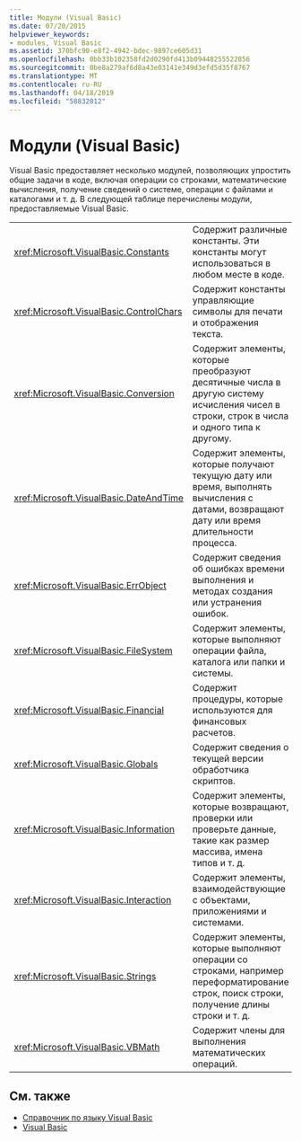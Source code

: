 ```yaml
---
title: Модули (Visual Basic)
ms.date: 07/20/2015
helpviewer_keywords:
- modules, Visual Basic
ms.assetid: 370bfc90-e8f2-4942-bdec-9897ce605d31
ms.openlocfilehash: 0bb33b102358fd2d0290fd413b09448255522856
ms.sourcegitcommit: 0be8a279af6d8a43e03141e349d3efd5d35f8767
ms.translationtype: MT
ms.contentlocale: ru-RU
ms.lasthandoff: 04/18/2019
ms.locfileid: "58832012"
---
```

# <a name="modules-visual-basic"></a>Модули (Visual Basic)
Visual Basic предоставляет несколько модулей, позволяющих упростить общие задачи в коде, включая операции со строками, математические вычисления, получение сведений о системе, операции с файлами и каталогами и т. д. В следующей таблице перечислены модули, предоставляемые Visual Basic.  
  
|||  
|---|---|  
|<xref:Microsoft.VisualBasic.Constants>|Содержит различные константы. Эти константы могут использоваться в любом месте в коде.|  
|<xref:Microsoft.VisualBasic.ControlChars>|Содержит константы управляющие символы для печати и отображения текста.|  
|<xref:Microsoft.VisualBasic.Conversion>|Содержит элементы, которые преобразуют десятичные числа в другую систему исчисления чисел в строки, строк в числа и одного типа к другому.|  
|<xref:Microsoft.VisualBasic.DateAndTime>|Содержит элементы, которые получают текущую дату или время, выполнять вычисления с датами, возвращают дату или время длительности процесса.|  
|<xref:Microsoft.VisualBasic.ErrObject>|Содержит сведения об ошибках времени выполнения и методах создания или устранения ошибок.|  
|<xref:Microsoft.VisualBasic.FileSystem>|Содержит элементы, которые выполняют операции файла, каталога или папки и системы.|  
|<xref:Microsoft.VisualBasic.Financial>|Содержит процедуры, которые используются для финансовых расчетов.|  
|<xref:Microsoft.VisualBasic.Globals>|Содержит сведения о текущей версии обработчика скриптов.|  
|<xref:Microsoft.VisualBasic.Information>|Содержит элементы, которые возвращают, проверки или проверьте данные, такие как размер массива, имена типов и т. д.|  
|<xref:Microsoft.VisualBasic.Interaction>|Содержит элементы, взаимодействующие с объектами, приложениями и системами.|  
|<xref:Microsoft.VisualBasic.Strings>|Содержит элементы, которые выполняют операции со строками, например переформатирование строк, поиск строки, получение длины строки и т. д.|  
|<xref:Microsoft.VisualBasic.VBMath>|Содержит члены для выполнения математических операций.|  
  
## <a name="see-also"></a>См. также

- [Справочник по языку Visual Basic](../../visual-basic/language-reference/index.md)
- [Visual Basic](../../visual-basic/index.md)
